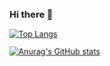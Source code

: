 ### Hi there 👋

<!--
**herbnspice/herbnspice** is a ✨ _special_ ✨ repository because its `README.md` (this file) appears on your GitHub profile.

Here are some ideas to get you started:

- 🔭 I’m currently working on ...
- 🌱 I’m currently learning ...
- 👯 I’m looking to collaborate on ...
- 🤔 I’m looking for help with ...
- 💬 Ask me about ...
- 📫 How to reach me: ...
- 😄 Pronouns: ...
- ⚡ Fun fact: ...
-->

[![Top Langs](https://github-readme-stats.vercel.app/api/top-langs/?username=herbnspice)](https://github.com/anuraghazra/github-readme-stats)

[![Anurag's GitHub stats](https://github-readme-stats.vercel.app/api?username=herbnspice)](https://github.com/anuraghazra/github-readme-stats)
